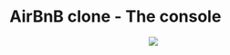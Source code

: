 # AirBnB clone - The console
<p align= "center">
<img src= https://github.com/MissTipo/AirBnB_clone/blob/main/images/65f4a1dd9c51265f49d0.png>
</p>
